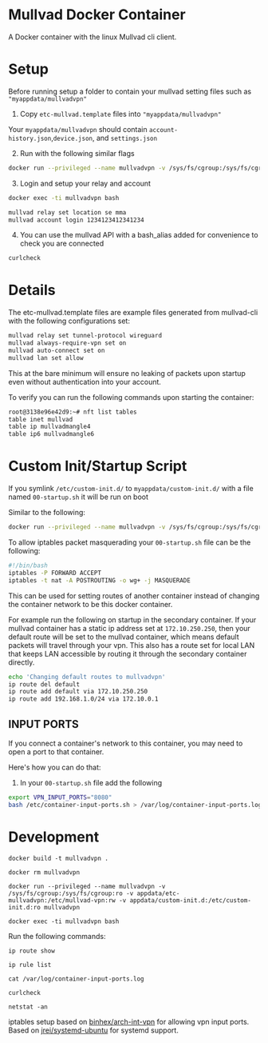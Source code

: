 # Mullvad Docker Container

A Docker container with the linux Mullvad cli client.

# Setup

Before running setup a folder to contain your mullvad setting files such as `"myappdata/mullvadvpn"`

1. Copy `etc-mullvad.template` files into `"myappdata/mullvadvpn"`

Your `myappdata/mullvadvpn` should contain `account-history.json`,`device.json`, and `settings.json`

2. Run with the following similar flags 

```sh
docker run --privileged --name mullvadvpn -v /sys/fs/cgroup:/sys/fs/cgroup:ro -v myappdata/mullvadvpn:/etc/mullvad-vpn:rw mullvadvpn
```

3. Login and setup your relay and account

```sh
docker exec -ti mullvadvpn bash
```

```sh
mullvad relay set location se mma
mullvad account login 1234123412341234
```

4. You can use the mullvad API with a bash_alias added for convenience to check you are connected

```sh
curlcheck
```

# Details

The etc-mullvad.template files are example files generated from mullvad-cli with the following configurations set:

```sh
mullvad relay set tunnel-protocol wireguard
mullvad always-require-vpn set on
mullvad auto-connect set on
mullvad lan set allow
```

This at the bare minimum will ensure no leaking of packets upon startup even without authentication into your account.

To verify you can run the following commands upon starting the container:

```sh
root@3138e96e42d9:~# nft list tables
table inet mullvad
table ip mullvadmangle4
table ip6 mullvadmangle6
```

# Custom Init/Startup Script

If you symlink `/etc/custom-init.d/` to `myappdata/custom-init.d/` with a file named `00-startup.sh` it will be run on boot

Similar to the following:

```sh
docker run --privileged --name mullvadvpn -v /sys/fs/cgroup:/sys/fs/cgroup:ro -v myappdata/etc-mullvadvpn:/etc/mullvad-vpn:rw -v myappdata/custom-init.d:/etc/custom-init.d:ro mullvadvpn
```

To allow iptables packet masquerading your `00-startup.sh` file can be the following:

```sh
#!/bin/bash
iptables -P FORWARD ACCEPT
iptables -t nat -A POSTROUTING -o wg+ -j MASQUERADE
```

This can be used for setting routes of another container instead of changing the container network to be this docker container.

For example run the following on startup in the secondary container. If your mullvad container has a static ip address set at `172.10.250.250`, then your default route will be set to the mullvad container, which means default packets will travel through your vpn. This also has a route set for local LAN that keeps LAN accessible by routing it through the secondary container directly.

```sh
echo 'Changing default routes to mullvadvpn'
ip route del default
ip route add default via 172.10.250.250
ip route add 192.168.1.0/24 via 172.10.0.1
```

## INPUT PORTS

If you connect a container's network to this container, you may need to open a port to that container.

Here's how you can do that:

1. In your `00-startup.sh` file add the following

```sh
export VPN_INPUT_PORTS="8080"
bash /etc/container-input-ports.sh > /var/log/container-input-ports.log 2>&1
```

# Development

`docker build -t mullvadvpn .`

`docker rm mullvadvpn`

`docker run --privileged --name mullvadvpn -v /sys/fs/cgroup:/sys/fs/cgroup:ro -v appdata/etc-mullvadvpn:/etc/mullvad-vpn:rw -v appdata/custom-init.d:/etc/custom-init.d:ro mullvadvpn`

`docker exec -ti mullvadvpn bash`

Run the following commands: 

`ip route show`

`ip rule list`

`cat /var/log/container-input-ports.log`

`curlcheck`

`netstat -an`

iptables setup based on [binhex/arch-int-vpn](https://github.com/binhex/arch-int-vpn) for allowing vpn input ports.
Based on [jrei/systemd-ubuntu](https://hub.docker.com/r/jrei/systemd-ubuntu) for systemd support.
